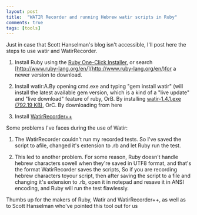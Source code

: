 ```yaml
---
layout: post
title:  "WATIR Recorder and running Hebrew watir scripts in Ruby"
comments: true
tags: [tools]
---
```



Just in case that Scott Hanselman's blog isn't accessible, I'll post here the steps to use watir and WatirRecorder.

1. Install Ruby using the [Ruby One-Click Installer](http://rubyforge.org/frs/download.php/11926/ruby184-20.exe), or search [http://www.ruby-lang.org/en/](http://www.ruby-lang.org/en/)for a newer version to download.


2. Install watir:A.By opening cmd.exe and typing "gem install watir" (will install the latest available gem version, which is a kind of a "live update" and "live download" feature of ruby, OrB. By installing [watir-1.4.1.exe (792.19 KB)](http://kenegozi.com/blog/uploaded/watir-1.4.1.exe), OrC. By downloading from here


3. Install [WatirRecorder++](http://kenegozi.com/blog/uploaded/watirrecorder_setup_lite.msi)

Some problems I've faces during the use of Watir:

1. The WatirRecorder couldn't run my recorded tests. So I've saved the script to afile, changed it's extension to .rb and let Ruby run the test.

2. This led to another problem. For some reason, Ruby doesn't handle hebrew characters sowell when they're saved in UTF8 format, and that's the format WatirRecorder saves the scripts, So if you are recording hebrew characters toyour script, then after saving the script to a file and changing it's extension to .rb, open it in notepad and resave it in ANSI encoding, and Ruby will run the test flawlessly.

Thumbs up for the makers of Ruby, Watir and WatirRecorder++, as well as to Scott Hanselman who've pointed this tool out for us

